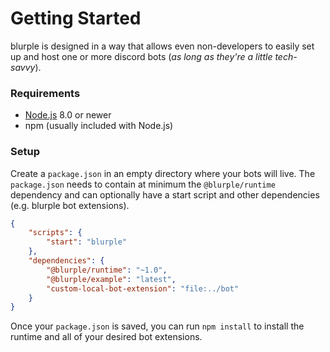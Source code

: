 # Getting Started

blurple is designed in a way that allows even non-developers to easily set up and host one or more discord bots (_as long as they're a little tech-savvy_).

### Requirements
- [Node.js](https://nodejs.org/en/) 8.0 or newer
- npm (usually included with Node.js)

### Setup
Create a `package.json` in an empty directory where your bots will live. The `package.json` needs to contain at minimum the `@blurple/runtime` dependency and can optionally have a start script and other dependencies (e.g. blurple bot extensions).

```json
{
    "scripts": {
        "start": "blurple"
    },
    "dependencies": {
        "@blurple/runtime": "~1.0",
        "@blurple/example": "latest",
        "custom-local-bot-extension": "file:../bot"
    }
}
```

Once your `package.json` is saved, you can run `npm install` to install the runtime and all of your desired bot extensions.
